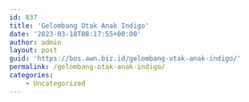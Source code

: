 ```yaml
---
id: 837
title: 'Gelombang Otak Anak Indigo'
date: '2023-03-18T08:17:55+00:00'
author: admin
layout: post
guid: 'https://bos.awn.biz.id/gelombang-otak-anak-indigo/'
permalink: /gelombang-otak-anak-indigo/
categories:
    - Uncategorized
---
```


